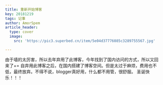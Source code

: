 ```yaml
---
title: 重新开始博客
key: 20181219
tags: 记事
author: AmorSpem
article_header:
  type: cover
  image:
    src: 'https://pic3.superbed.cn/item/5e04d37776085c3289755567.jpg'

---
```


  由于墙的太厉害，所以去年弃用了此博客，今年找到了国内访问的方式，所以又回来了+=
自弃用此博客之后，在国内搭建了博客空间。但是太过于麻烦，费用也不低，最终放弃。不得不说，blogger真好用，什么都不用管，很舒服。
  圣诞快乐！！！

